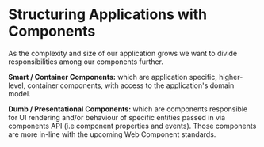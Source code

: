 # Structuring Applications with Components

As the complexity and size of our application grows we want to divide responsibilities among our components further.

**Smart / Container Components:** which are application specific, higher-level, container components, with access to the application's domain model.

**Dumb / Presentational Components:** which are components responsible for UI rendering and/or behaviour of specific entities passed in via components API (i.e component properties and events). Those components are more in-line with the upcoming Web Component standards.
